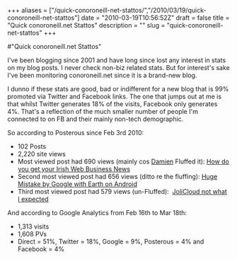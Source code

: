 +++
aliases = ["/quick-conoroneill-net-stattos/","/2010/03/19/quick-conoroneill-net-stattos"]
date = "2010-03-19T10:56:52Z"
draft = false
title = "Quick conoroneill.net Stattos"
description = ""
slug = "quick-conoroneill-net-stattos"
+++

#"Quick conoroneill.net Stattos"


 <p>I've been blogging since 2001 and have long since lost any interest in stats on my blog posts. I never check non-biz related stats. But for interest's sake I've been monitoring conoroneill.net since it is a brand-new blog.</p>
<p>I dunno if these stats are good, bad or indifferent for a new blog that is 99% promoted via Twitter and Facebook links. The one that jumps out at me is that whilst Twitter generates 18% of the visits, Facebook only generates 4%. That's a reflection of the much smaller number of people I'm connected to on FB and their mainly non-tech demographic.</p>
<p>So according to Posterous since Feb 3rd 2010:</p>
<ul>
<li>102 Posts</li>
<li>2,220 site views</li>
<li>Most viewed post had 690 views (mainly cos <a href="http://mulley.net/">Damien</a> Fluffed it): <a href="http://conoroneill.net/how-do-you-get-your-irish-web-business-news">How do you get your Irish Web Business News</a></li>
<li>Second most viewed post had 656 views (ditto re the fluffing): <a href="http://conoroneill.net/huge-mistake-by-google-with-earth-on-android">Huge Mistake by Google with Earth on Android</a></li>
<li>Third most viewed post had 579 views (un-Fluffed): &nbsp;<a href="http://conoroneill.net/jolicloud-not-what-i-expected">JoliCloud not what I expected</a></li>
</ul>
<p>And according to Google Analytics from Feb 16th to Mar 18th:</p>
<ul>
<li>1,313 visits</li>
<li>1,608 PVs</li>
<li>Direct = 51%, Twitter = 18%, Google = 9%, Posterous = 4% and Facebook = 4%</li>
</ul>
<p>&nbsp;</p>
 